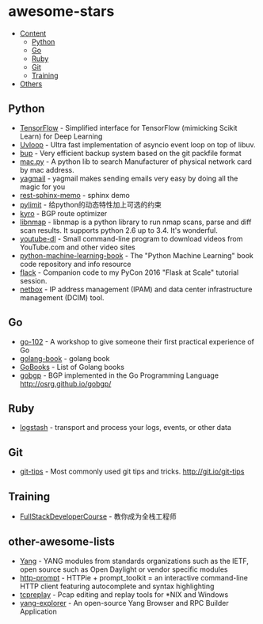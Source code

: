 awesome-stars
=============

- [Content](#awesome-stars)
    - [Python](#python)
    - [Go](#go)
    - [Ruby](#ruby)
    - [Git](#git)
    - [Training](#training)
- [Others](#other-awesome-lists)

## Python

* [TensorFlow](https://github.com/tensorflow/skflow) - Simplified interface for TensorFlow (mimicking Scikit Learn) for Deep Learning
* [Uvloop](https://github.com/MagicStack/uvloop) - Ultra fast implementation of asyncio event loop on top of libuv.
* [bup](https://github.com/bup/bup) - Very efficient backup system based on the git packfile format
* [mac.py](https://github.com/hustcc/mac.py) - A python lib to search Manufacturer of physical network card by mac address.
* [yagmail](https://github.com/kootenpv/yagmail) - yagmail makes sending emails very easy by doing all the magic for you
* [rest-sphinx-memo](https://github.com/marczz/rest-sphinx-memo) - sphinx demo
* [pylimit](https://github.com/MashiMaroLjc/pylimit) - 给python的动态特性加上可选的约束
* [kyro](https://github.com/kvogt/kyro) - BGP route optimizer
* [libnmap](https://github.com/savon-noir/python-libnmap) - libnmap is a python library to run nmap scans, parse and diff scan results. It supports python 2.6 up to 3.4. It's wonderful.
* [youtube-dl](https://github.com/rg3/youtube-dl) - Small command-line program to download videos from YouTube.com and other video sites
* [python-machine-learning-book](https://github.com/rasbt/python-machine-learning-book) - The "Python Machine Learning" book code repository and info resource
* [flack](https://github.com/miguelgrinberg/flack) - Companion code to my PyCon 2016 "Flask at Scale" tutorial session.
* [netbox](https://github.com/digitalocean/netbox) - IP address management (IPAM) and data center infrastructure management (DCIM) tool.

## Go

* [go-102](https://github.com/timblair/go-102) - A workshop to give someone their first practical experience of Go
* [golang-book](https://github.com/golang-book/bootcamp-examples) - golang book
* [GoBooks](https://github.com/dariubs/GoBooks) - List of Golang books
* [gobgp](https://github.com/osrg/gobgp) - BGP implemented in the Go Programming Language http://osrg.github.io/gobgp/

## Ruby

* [logstash](https://github.com/elastic/logstash) -  transport and process your logs, events, or other data

## Git

* [git-tips](https://github.com/git-tips/tips) - Most commonly used git tips and tricks. http://git.io/git-tips

## Training

* [FullStackDeveloperCourse](https://github.com/warmheartli/FullStackDeveloperCourse) - 教你成为全栈工程师

## other-awesome-lists

* [Yang](https://github.com/YangModels/yang) - YANG modules from standards organizations such as the IETF, open source such as Open Daylight or vendor specific modules
* [http-prompt](https://github.com/eliangcs/http-prompt) - HTTPie + prompt_toolkit = an interactive command-line HTTP client featuring autocomplete and syntax highlighting
* [tcpreplay](https://github.com/appneta/tcpreplay) - Pcap editing and replay tools for *NIX and Windows 
* [yang-explorer](https://github.com/CiscoDevNet/yang-explorer) - An open-source Yang Browser and RPC Builder Application
